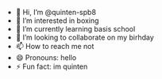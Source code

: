 - 👋 Hi, I’m @quinten-spb8
- 👀 I’m interested in boxing
- 🌱 I’m currently learning basis school
- 💞️ I’m looking to collaborate on my birhday
- 📫 How to reach me not
- 😄 Pronouns: hello
- ⚡ Fun fact: im quinten

<!---
quinten-spb8/quinten-spb8 is a ✨ special ✨ repository because its `README.md` (this file) appears on your GitHub profile.
You can click the Preview link to take a look at your changes.
--->
